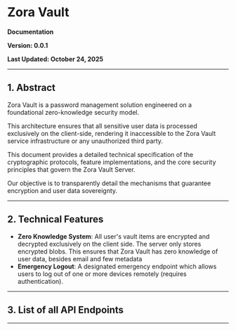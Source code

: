 ﻿# Zora Vault

**Documentation**

**Version: 0.0.1**

**Last Updated: October 24, 2025**

---

## 1. Abstract

Zora Vault is a password management solution engineered on a foundational zero-knowledge security model. 

This architecture ensures that all sensitive user data is processed exclusively on the client-side, rendering it inaccessible to the Zora Vault service infrastructure or any unauthorized third party. 

This document provides a detailed technical specification of the cryptographic protocols, feature implementations, and the core security principles that govern the Zora Vault Server. 

Our objective is to transparently detail the mechanisms that guarantee encryption and user data sovereignty.

---

## 2. Technical Features

* **Zero Knowledge System**: All user's vault items are encrypted and decrypted exclusively on the client side. The server only stores encrypted blobs. This ensures that Zora Vault has zero knowledge of user data, besides email and few metadata
* **Emergency Logout**: A designated emergency endpoint which allows users to log out of one or more devices remotely (requires authentication).

---

## 3. List of all API Endpoints


---
